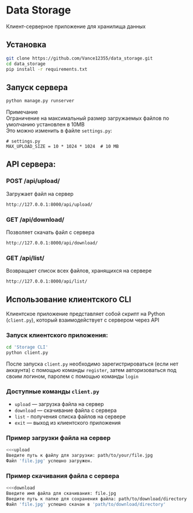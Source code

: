 # Data Storage
Клиент-серверное приложение для хранилища данных

## Установка
```bash
git clone https://github.com/Vance12355/data_storage.git
cd data_storage
pip install -r requirements.txt
```

## Запуск сервера
```bash
python manage.py runserver
```

Примечание\
Ограничение на максимальный размер загружаемых файлов по умолчанию установлен в 10MB\
Это можно изменить в файле `settings.py`:
```
# settings.py
MAX_UPLOAD_SIZE = 10 * 1024 * 1024  # 10 MB
```

## API сервера:
### POST /api/upload/
Загружает файл на сервер
```bash
http://127.0.0.1:8000/api/upload/
```
### GET /api/download/
Позволяет скачать файл с сервера
```bash
http://127.0.0.1:8000/api/download/
```
### GET /api/list/
Возвращает список всех файлов, хранящихся на сервере
```bash
http://127.0.0.1:8000/api/list/
```


## Использование клиентского CLI
Клиентское приложение представляет собой скрипт на Python (`client.py`), который взаимодействует с сервером через API

### Запуск клиентского приложения:
```bash
cd 'Storage CLI'
python client.py
```

После запуска `client.py` необходимо зарегистрироваться (если нет аккаунта) c помощью команды `register`, затем авторизоваться под своим логином, паролем с помощью команды `login`

### Доступные команды `client.py`


- `upload` — загрузка файла на сервер
- `download` — скачивание файла с сервера
- `list` - получения списка файлов на сервере
- `exit` — выход из клиентского приложения

### Пример загрузки файла на сервер

```bash
<<<upload
Введите путь к файлу для загрузки: path/to/your/file.jpg
Файл 'file.jpg' успешно загружен.
```

### Пример скачивания файла с сервера

```bash
<<<download
Введите имя файла для скачивания: file.jpg
Введите путь к папке для сохранения файла: path/to/download/directory
Файл 'file.jpg' успешно скачан в 'path/to/download/directory'
```

